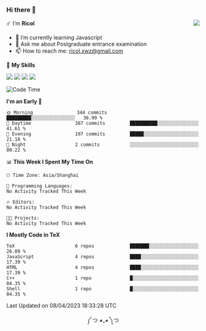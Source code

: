 ### Hi there 👋

<a href="#">
  <img align="right" src="https://github-readme-stats.vercel.app/api?username=Ricolxwz&count_private=true&show_icons=true&theme=prussian" />
</a>

☄️ I‘m **Ricol**

- 🌱 I’m currently learning Javascript
- 💬 Ask me about Postgraduate entrance examination
- 📫 How to reach me: ricol.xwz@gmail.com

🌟 **My Skills**

![](https://img.shields.io/badge/-Git-000000?style=flat-square&logo=git&logoColor=fff)
![](https://img.shields.io/badge/-C-3e74a2?style=flat-square&logo=C&logoColor=fff)
![](https://img.shields.io/badge/-Python-4fc08d?style=flat-square&logo=python&logoColor=fff)
![](https://img.shields.io/badge/-java-ffa500?style=flat-square&logo=java&logoColor=fff)

<!--START_SECTION:waka-->
![Code Time](http://img.shields.io/badge/Code%20Time-390%20hrs%2022%20mins-blue)

**I'm an Early 🐤** 

```text
🌞 Morning                344 commits         █████████░░░░░░░░░░░░░░░░   36.99 % 
🌆 Daytime                387 commits         ██████████░░░░░░░░░░░░░░░   41.61 % 
🌃 Evening                197 commits         █████░░░░░░░░░░░░░░░░░░░░   21.18 % 
🌙 Night                  2 commits           ░░░░░░░░░░░░░░░░░░░░░░░░░   00.22 % 
```


📊 **This Week I Spent My Time On** 

```text
🕑︎ Time Zone: Asia/Shanghai

💬 Programming Languages: 
No Activity Tracked This Week

🔥 Editors: 
No Activity Tracked This Week

🐱‍💻 Projects: 
No Activity Tracked This Week
```

**I Mostly Code in TeX** 

```text
TeX                      6 repos             ███████░░░░░░░░░░░░░░░░░░   26.09 % 
JavaScript               4 repos             ████░░░░░░░░░░░░░░░░░░░░░   17.39 % 
HTML                     4 repos             ████░░░░░░░░░░░░░░░░░░░░░   17.39 % 
C++                      1 repo              █░░░░░░░░░░░░░░░░░░░░░░░░   04.35 % 
Shell                    1 repo              █░░░░░░░░░░░░░░░░░░░░░░░░   04.35 % 
```




 Last Updated on 08/04/2023 18:33:28 UTC
<!--END_SECTION:waka-->

<div align="center">
༼ つ ◕_◕ ༽つ
</div>

